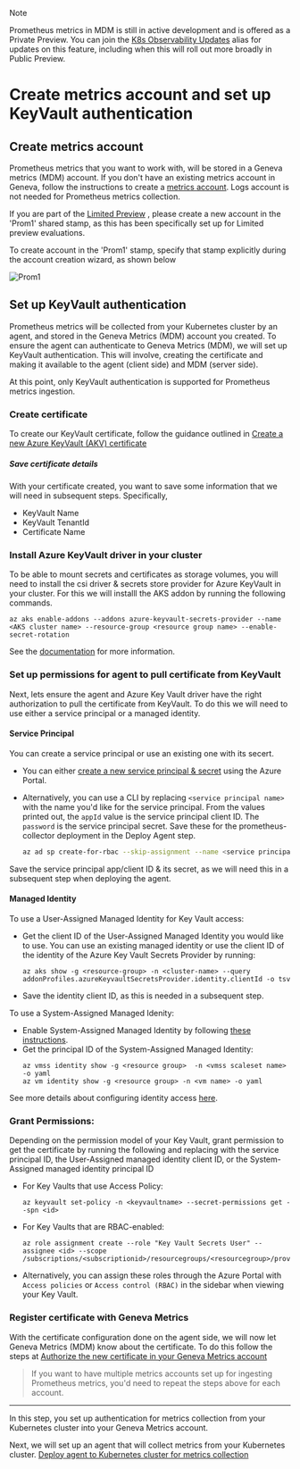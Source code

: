 > [!Note]
> Prometheus metrics in MDM is still in active development and is offered as a Private Preview. You can join the [K8s Observability Updates](https://idwebelements/GroupManagement.aspx?Group=K8sObsUpdates&Operation=join) alias for updates on this feature, including when this will roll out more broadly in Public Preview.

# Create metrics account and set up KeyVault authentication

## Create metrics account

Prometheus metrics that you want to work with, will be stored in a Geneva metrics (MDM) account. If you don't have an existing metrics account in Geneva, follow the instructions to create a [metrics account](~/getting_started/v2/createaccounts_basic.md). Logs account is not needed for Prometheus metrics collection.

If you are part of the [Limited Preview](~/metrics/Prometheus/PromMDMLimitedPreview.md) , please create a new account in the 'Prom1' shared stamp, as this has been specifically set up for Limited preview evaluations.

To create account in the 'Prom1' stamp, specify that stamp explicitly during the account creation wizard, as shown below  

![Prom1](~/metrics/images/prometheus/PromCreateAccountLimitedPreview.png)

## Set up KeyVault authentication

Prometheus metrics will be collected from your Kubernetes cluster by an agent, and stored in the Geneva Metrics (MDM) account you created. To ensure the agent can authenticate to Geneva Metrics (MDM), we will set up KeyVault authentication. This will involve, creating the certificate and making it available to the agent (client side) and MDM (server side).

At this point, only KeyVault authentication is supported for Prometheus metrics ingestion.  

### Create certificate

To create our KeyVault certificate, follow the guidance outlined in [Create a new Azure KeyVault (AKV) certificate](~/collect/authentication/keyvaultcreatecert.md)

##### Save certificate details

With your certificate created, you want to save some information that we will need in subsequent steps. Specifically,  

- KeyVault Name
- KeyVault TenantId
- Certificate Name 

### Install Azure KeyVault driver in your cluster

To be able to mount secrets and certificates as storage volumes, you will need to install the csi driver & secrets store provider for Azure KeyVault in your cluster.
For this we will installl the AKS addon by running the following commands.

```shell
az aks enable-addons --addons azure-keyvault-secrets-provider --name <AKS cluster name> --resource-group <resource group name> --enable-secret-rotation
```

See the [documentation](https://docs.microsoft.com/en-us/azure/aks/csi-secrets-store-driver) for more information.

### Set up permissions for agent to pull certificate from KeyVault

Next, lets ensure the agent and Azure Key Vault driver have the right authorization to pull the certificate from KeyVault. To do this we will need to use either a service principal or a managed identity.

#### Service Principal

You can create a service principal or use an existing one with its secert.

* You can either [create a new service principal & secret](https://docs.microsoft.com/en-us/azure/active-directory/develop/howto-create-service-principal-portal) using the Azure Portal.

* Alternatively, you can use a CLI by replacing `<service principal name>` with the name you'd like for the service principal. From the values printed out, the `appId` value is the service principal client ID. The `password` is the service principal secret. Save these for the prometheus-collector deployment in the Deploy Agent step.

    ```bash
    az ad sp create-for-rbac --skip-assignment --name <service principal name>
    ```

Save the service principal app/client ID & its secret, as we will need this in a subsequent step when deploying the agent.

#### Managed Identity

To use a User-Assigned Managed Identity for Key Vault access:
* Get the client ID of the User-Assigned Managed Identity you would like to use. You can use an existing managed identity or use the client ID of the identity of the Azure Key Vault Secrets Provider by running:

  ```shell
  az aks show -g <resource-group> -n <cluster-name> --query addonProfiles.azureKeyvaultSecretsProvider.identity.clientId -o tsv
  ```
* Save the identity client ID, as this is needed in a subsequent step.

To use a System-Assigned Managed Idenity:
* Enable System-Assigned Managed Identity by following [these instructions](https://docs.microsoft.com/en-us/azure/active-directory/managed-identities-azure-resources/qs-configure-cli-windows-vm#enable-system-assigned-managed-identity-on-an-existing-azure-vm).
* Get the principal ID of the System-Assigned Managed Identity:
  ```shell
  az vmss identity show -g <resource group>  -n <vmss scaleset name> -o yaml
  az vm identity show -g <resource group> -n <vm name> -o yaml
  ```

See more details about configuring identity access [here](https://docs.microsoft.com/en-us/azure/aks/csi-secrets-store-identity-access).

### Grant Permissions:
Depending on the permission model of your Key Vault, grant permission to get the certificate by running the following and replacing <id> with the service principal ID, the User-Assigned managed identity client ID, or the System-Assigned managed identity principal ID
* For Key Vaults that use Access Policy:

  ```shell
  az keyvault set-policy -n <keyvaultname> --secret-permissions get --spn <id>
  ```

* For Key Vaults that are RBAC-enabled:

  ```shell
  az role assignment create --role "Key Vault Secrets User" --assignee <id> --scope /subscriptions/<subscriptionid>/resourcegroups/<resourcegroup>/providers/Microsoft.KeyVault/vaults/<keyvaultname>
  ```
* Alternatively, you can assign these roles through the Azure Portal with `Access policies` or `Access control (RBAC)` in the sidebar when viewing your Key Vault.

### Register certificate with Geneva Metrics

With the certificate configuration done on the agent side, we will now let Geneva Metrics (MDM) know about the certificate. To do this follow the steps at [Authorize the new certificate in your Geneva Metrics account](~/collect/authentication/keyvaultmetricsauthorize.md)  
  
> If you want to have multiple metrics accounts set up for ingesting Prometheus metrics, you'd need to repeat the steps above for each account.  
  
--------------------------------------

In this step, you set up authentication for metrics collection from your Kubernetes cluster into your Geneva Metrics account.

Next, we will set up an agent that will collect metrics from your Kubernetes cluster. [Deploy agent to Kubernetes cluster for metrics collection](~/metrics/prometheus/PromMDMTutorial2DeployAgentHELM.md)
